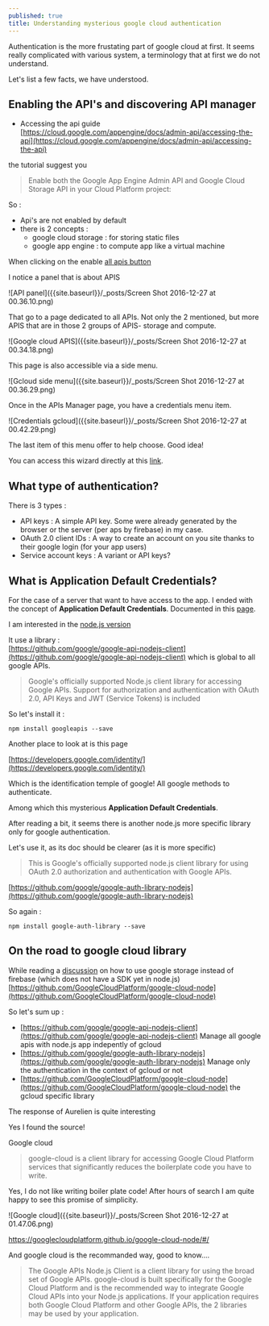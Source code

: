 ```yaml
---
published: true
title: Understanding mysterious google cloud authentication
---
```


Authentication is the more frustating part of google cloud at first. 
It seems really complicated with various system, a terminology that at first we do not understand. 

Let's list a few facts, we have understood. 

## Enabling the API's and discovering API manager

* Accessing  the api guide [https://cloud.google.com/appengine/docs/admin-api/accessing-the-api](https://cloud.google.com/appengine/docs/admin-api/accessing-the-api)

the tutorial suggest you 
> Enable both the Google App Engine Admin API and Google Cloud Storage API in your Cloud Platform project:

So : 
* Api's are not enabled by default
* there is 2 concepts : 
   * google cloud storage : for storing static files
   * google app engine : to compute app like a virtual machine
   
When clicking on the enable [all apis  button](https://console.cloud.google.com/flows/enableapi?apiid=appengine,storage_component) 

I notice a panel that is about APIS

![API panel]({{site.baseurl}}/_posts/Screen Shot 2016-12-27 at 00.36.10.png)

That go to a page dedicated to all APIs. Not only the 2 mentioned, but more APIS that are in those 2 groups of APIS- storage and compute.

![Google cloud APIS]({{site.baseurl}}/_posts/Screen Shot 2016-12-27 at 00.34.18.png)

This page is also accessible via a side menu. 

![Gcloud side menu]({{site.baseurl}}/_posts/Screen Shot 2016-12-27 at 00.36.29.png)

Once in the APIs Manager page, you have a credentials menu item.

![Credentials gcloud]({{site.baseurl}}/_posts/Screen Shot 2016-12-27 at 00.42.29.png)

The last item of this menu offer to help choose. Good idea!

You can access this wizard directly at this [link](https://console.cloud.google.com/apis/credentials/wizard).


## What type of authentication? 

There is 3 types : 

* API keys : A simple  API key. Some were already generated by the browser or the server (per aps by firebase) in my case. 
* OAuth 2.0 client IDs : A way to create an account on you site thanks to their google login (for your app users) 
* Service account keys : A variant or API keys?

## What is Application Default Credentials? 

For the case of a server that want to have access to the app.
I ended with the concept of **Application Default Credentials**.
Documented in this [page](https://developers.google.com/identity/protocols/application-default-credentials?hl=en_US).

I am interested in the [node.js version](https://developers.google.com/identity/protocols/application-default-credentials#callingnode) 

It use a library :   
[https://github.com/google/google-api-nodejs-client](https://github.com/google/google-api-nodejs-client) which is global to all google APIs.

> Google's officially supported Node.js client library for accessing Google APIs. Support for authorization and authentication with OAuth 2.0, API Keys and JWT (Service Tokens) is included

So let's install it : 

`npm install googleapis --save`

Another place to look at is this page 

[https://developers.google.com/identity/](https://developers.google.com/identity/)

Which is the identification temple of google!
All google methods to authenticate. 

Among which this mysterious **Application Default Credentials**.

After reading a bit, it seems there is another node.js more specific library only for google authentication. 

Let's use it, as its doc should be clearer (as it is more specific) 

> This is Google's officially supported node.js client library for using OAuth 2.0 authorization and authentication with Google APIs.

[https://github.com/google/google-auth-library-nodejs](https://github.com/google/google-auth-library-nodejs)

So again :

`npm install google-auth-library --save`

## On the road to google cloud library

While reading a [discussion](https://groups.google.com/forum/#!topic/firebase-talk/13kBF0PpmQA) on how to use google storage instead of firebase (which does not have a SDK yet in node.js) 
[https://github.com/GoogleCloudPlatform/google-cloud-node](https://github.com/GoogleCloudPlatform/google-cloud-node)

So let's sum up : 

* [https://github.com/google/google-api-nodejs-client](https://github.com/google/google-api-nodejs-client) Manage all google apis with node.js app indepently of gcloud
* [https://github.com/google/google-auth-library-nodejs](https://github.com/google/google-auth-library-nodejs) Manage only the authentication in the  context of gcloud or not 
* [https://github.com/GoogleCloudPlatform/google-cloud-node](https://github.com/GoogleCloudPlatform/google-cloud-node) the gcloud specific library 

The response of Aurelien is quite interesting 

<script src="https://gist.github.com/sinsunsan/2bec4f3970057fb2db3cd04fda6dbca1.js"></script>

Yes I found the source! 

Google cloud 
> google-cloud is a client library for accessing Google Cloud Platform services that significantly reduces the boilerplate code you have to write. 

Yes, I do not like writing boiler plate code! After hours of search I am quite happy to see this promise of simplicity.

![Google cloud]({{site.baseurl}}/_posts/Screen Shot 2016-12-27 at 01.47.06.png)

https://googlecloudplatform.github.io/google-cloud-node/#/

And google cloud is the recommanded way, good to know....

> The Google APIs Node.js Client is a client library for using the broad set of Google APIs. google-cloud is built specifically for the Google Cloud Platform and is the recommended way to integrate Google Cloud APIs into your Node.js applications. If your application requires both Google Cloud Platform and other Google APIs, the 2 libraries may be used by your application.


